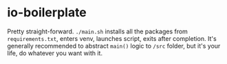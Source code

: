 # io-boilerplate

Pretty straight-forward.
`./main.sh` installs all the packages from `requirements.txt`, enters venv, launches script, exits after completion.
It's generally recommended to abstract `main()` logic to `/src` folder, but it's your life, do whatever you want with it.
